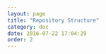 ```yaml
---
layout: page
title: "Repository Structure"
category: doc
date: 2016-07-22 17:04:29
order: 2
---
```



